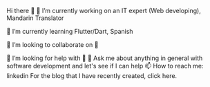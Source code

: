 Hi there 👋
🔭 I’m currently working on an IT expert (Web developing), Mandarin Translator

🌱 I’m currently learning Flutter/Dart, Spanish

👯 I’m looking to collaborate on 🤔

🤔 I’m looking for help with 🤔
💬 Ask me about anything in general with software development and let's see if I can help
📫 How to reach me: linkedin
For the blog that I have recently created, click here.
<!---
arafat4/arafat4 is a ✨ special ✨ repository because its `README.md` (this file) appears on your GitHub profile.
You can click the Preview link to take a look at your changes.
--->
